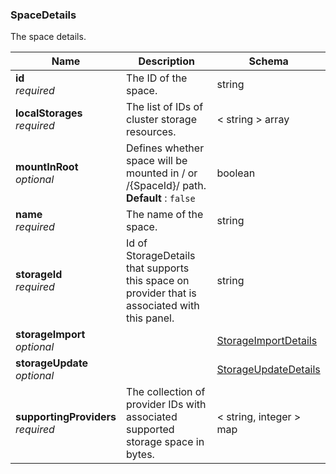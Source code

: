 
<a name="spacedetails"></a>
### SpaceDetails
The space details.


|Name|Description|Schema|
|---|---|---|
|**id**  <br>*required*|The ID of the space.|string|
|**localStorages**  <br>*required*|The list of IDs of cluster storage resources.|< string > array|
|**mountInRoot**  <br>*optional*|Defines whether space will be mounted in / or /{SpaceId}/ path.  <br>**Default** : `false`|boolean|
|**name**  <br>*required*|The name of the space.|string|
|**storageId**  <br>*required*|Id of StorageDetails that supports this space on provider that is associated with this panel.|string|
|**storageImport**  <br>*optional*||[StorageImportDetails](StorageImportDetails.md#storageimportdetails)|
|**storageUpdate**  <br>*optional*||[StorageUpdateDetails](StorageUpdateDetails.md#storageupdatedetails)|
|**supportingProviders**  <br>*required*|The collection of provider IDs with associated supported storage space in bytes.|< string, integer > map|



